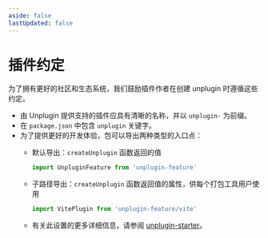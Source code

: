 ```yaml
---
aside: false
lastUpdated: false
---
```


# 插件约定

为了拥有更好的社区和生态系统，我们鼓励插件作者在创建 unplugin 时遵循这些约定。

- 由 Unplugin 提供支持的插件应具有清晰的名称，并以 `unplugin-` 为前缀。
- 在 `package.json` 中包含 `unplugin` 关键字。
- 为了提供更好的开发体验，包可以导出两种类型的入口点：
  - 默认导出：`createUnplugin` 函数返回的值

    ```ts
    import UnpluginFeature from 'unplugin-feature'
    ```

  - 子路径导出：`createUnplugin` 函数返回值的属性，供每个打包工具用户使用

    ```ts
    import VitePlugin from 'unplugin-feature/vite'
    ```

  - 有关此设置的更多详细信息，请参阅 [unplugin-starter](https://github.com/unplugin/unplugin-starter)。